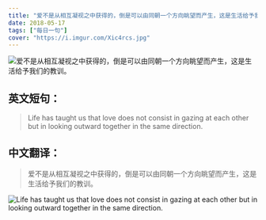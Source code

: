 ```yaml
---
title: "爱不是从相互凝视之中获得的，倒是可以由同朝一个方向眺望而产生，这是生活给予我们的教训。"
date: 2018-05-17
tags: ["每日一句"]
cover: "https://i.imgur.com/Xic4rcs.jpg"
---
```


![爱不是从相互凝视之中获得的，倒是可以由同朝一个方向眺望而产生，这是生活给予我们的教训。](https://i.imgur.com/PPyBtLA.jpg)

## 英文短句：
> Life has taught us that love does not consist in gazing at each other but in looking outward together in the same direction.

<!--more-->

## 中文翻译：
> 爱不是从相互凝视之中获得的，倒是可以由同朝一个方向眺望而产生，这是生活给予我们的教训。

![Life has taught us that love does not consist in gazing at each other but in looking outward together in the same direction.](https://i.imgur.com/pd5ZfTx.jpg)

